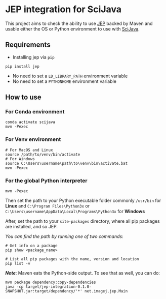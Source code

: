 # JEP integration for SciJava

This project aims to check the ability to use [JEP](https://github.com/ninia/jep) backed by Maven and usable either the OS or Python
environment to use with [SciJava](https://scijava.org/).

## Requirements

- Installing jep via `pip`

```shell
pip install jep
```

- No need to set a `LD_LIBRARY_PATH` environment variable
- No need to set a `PYTHONHOME` environment variable

## How to use

### For Conda environment

```shell
conda activate scijava
mvn -Pexec
```

### For Venv environment

```shell
# For MacOS and Linux
source /path/to/venv/bin/activate
# For Windows
source C:\Users\username\path\to\venv\bin\activate.bat
mvn -Pexec
```

### For the global Python interpreter

```shell
mvn -Pexec
```

Then set the path to your Python executable folder commonly `/usr/bin` for **Linux** and `C:\Program Files\Python3x` or
`C:\Users\username\AppData\Local\Programs\Python3x` for **Windows**

After, set the path to your `site-packages` directory, where all pip packages are installed, and so JEP.

*You can find the path by running one of two commands*:

```shell
# Get info on a package
pip show <package_name>

# List all pip packages with the name, version and location
pip list -v
```

**_Note_**: Maven eats the Python-side output. To see that as well, you can do:

```
mvn package dependency:copy-dependencies
java -cp target/jep-integration-0.1.0-SNAPSHOT.jar:target/dependency/'*' net.imagej.jep.Main
```